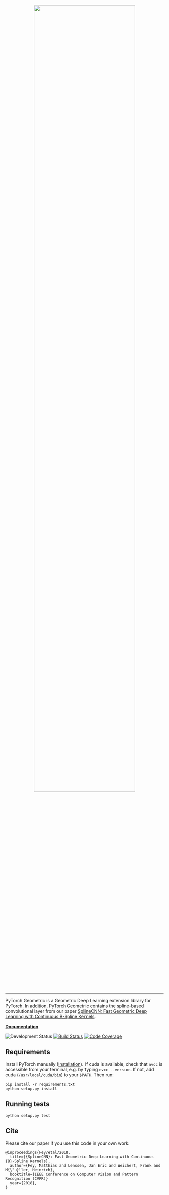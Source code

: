 <p align="center">
  <img width="80%" src="https://raw.githubusercontent.com/rusty1s/pytorch_geometric/master/docs/source/_static/img/logo.svg?sanitize=true" />
</p>

--------------------------------------------------------------------------------

PyTorch Geometric is a Geometric Deep Learning extension library for PyTorch.
In addition, PyTorch Geometric contains the spline-based convolutional layer from our paper [SplineCNN: Fast Geometric Deep Learning with Continuous B-Spline Kernels](https://arxiv.org/abs/1711.08920).

**[Documentation](http://rusty1s.github.io/pytorch_geometric)**

![Development Status][development-status-image]
[![Build Status][build-image]][build-url]
[![Code Coverage][coverage-image]][coverage-url]

[development-status-image]: https://img.shields.io/badge/status-in%20development-blue.svg
[build-image]: https://travis-ci.org/rusty1s/pytorch_geometric.svg?branch=master
[build-url]: https://travis-ci.org/rusty1s/pytorch_geometric
[coverage-image]: https://codecov.io/gh/rusty1s/pytorch_geometric/branch/master/graph/badge.svg
[coverage-url]: https://codecov.io/github/rusty1s/pytorch_geometric?branch=master

## Requirements

Install PyTorch manually ([Installation](http://pytorch.org/)).
If cuda is available, check that `nvcc` is accessible from your terminal, e.g. by typing `nvcc --version`.
If not, add cuda (`/usr/local/cuda/bin`) to your `$PATH`.
Then run:

```shell
pip install -r requirements.txt
python setup.py install
```

## Running tests

```
python setup.py test
```

## Cite

Please cite our paper if you use this code in your own work:

```
@inproceedings{Fey/etal/2018,
  title={{SplineCNN}: Fast Geometric Deep Learning with Continuous {B}-Spline Kernels},
  author={Fey, Matthias and Lenssen, Jan Eric and Weichert, Frank and M{\"u}ller, Heinrich},
  booktitle={IEEE Conference on Computer Vision and Pattern Recognition (CVPR)}
  year={2018},
}
```
